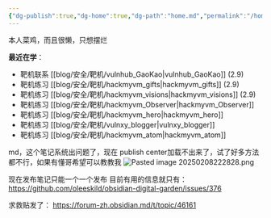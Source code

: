 ```yaml
---
{"dg-publish":true,"dg-home":true,"dg-path":"home.md","permalink":"/home/","tags":["gardenEntry"],"dgPassFrontmatter":true}
---
```


本人菜鸡，而且很懒，只想摆烂


**最近在学**：
+ 靶机联系 [[blog/安全/靶机/vulnhub_GaoKao\|vulnhub_GaoKao]] (2.9)
+ 靶机练习 [[blog/安全/靶机/hackmyvm_gifts\|hackmyvm_gifts]] (2.9)
+ 靶机练习 [[blog/安全/靶机/hackmyvm_visions\|hackmyvm_visions]] (2.9)
+ 靶机练习 [[blog/安全/靶机/hackmyvm_Observer\|hackmyvm_Observer]]
+ 靶机练习 [[blog/安全/靶机/hackmyvm_hero\|hackmyvm_hero]]
+ 靶机练习 [[blog/安全/靶机/vulnxy_blogger\|vulnxy_blogger]]
+ 靶机练习 [[blog/安全/靶机/hackmyvm_atom\|hackmyvm_atom]]


md，这个笔记系统出问题了，现在
publish center加载不出来了，试了好多方法都不行，如果有懂哥希望可以教教我
![Pasted image 20250208222828.png](/img/user/picture/Pasted%20image%2020250208222828.png)

现在发布笔记只能一个一个发布
目前有用的信息就只有：
https://github.com/oleeskild/obsidian-digital-garden/issues/376

求救贴发了：
https://forum-zh.obsidian.md/t/topic/46161


